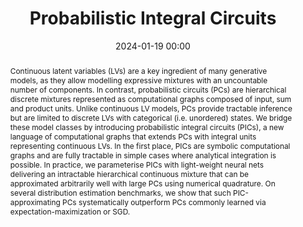 ---
collection: publications
ref: "gala2023pic"
permalink: "publications/gala2023pic"
title:  "Probabilistic Integral Circuits"
date:   2024-01-19 00:00
tags: circuits probml
image: "/images/papers/gala2023pic/pic-comp.png"
authors: "Gennaro Gala, Cassio de Campos, Robert Peharz, Antonio Vergari, Erik Quaeghebeur"
paperurl: "https://proceedings.mlr.press/v238/gala24a.html"
pdf: "https://proceedings.mlr.press/v238/gala24a/gala24a.pdf"
venue: "AISTATS 2024"
code: "https://github.com/gengala/pic"
excerpt: "We represent hierarchical continuous latent variable models as computational graph that allow us to efficiently approximate intractable distributions via recursive quadrature rules"
abstract: "Continuous latent variables (LVs) are a key ingredient of many generative models, as they allow modelling expressive mixtures with an uncountable number of components. In contrast, probabilistic circuits (PCs) are hierarchical discrete mixtures represented as computational graphs composed of input, sum and product units. Unlike continuous LV models, PCs provide tractable inference but are limited to discrete LVs with categorical (i.e. unordered) states. We bridge these model classes by introducing probabilistic integral circuits (PICs), a new language of computational graphs that extends PCs with integral units representing continuous LVs. In the first place, PICs are symbolic computational graphs and are fully tractable in simple cases where analytical integration is possible. In practice, we parameterise PICs with light-weight neural nets delivering an intractable hierarchical continuous mixture that can be approximated arbitrarily well with large PCs using numerical quadrature. On several distribution estimation benchmarks, we show that such PIC-approximating PCs systematically outperform PCs commonly learned via expectation-maximization or SGD."
supplemental: 
bibtex: "
@InProceedings{gala2024pic,
  title = 	 { Probabilistic Integral Circuits },
  author =       {Gala, Gennaro and de Campos, Cassio and Peharz, Robert and Vergari, Antonio and Quaeghebeur, Erik},
  booktitle = 	 {Proceedings of The 27th International Conference on Artificial Intelligence and Statistics},
  pages = 	 {2143--2151},
  year = 	 {2024},
  editor = 	 {Dasgupta, Sanjoy and Mandt, Stephan and Li, Yingzhen},
  volume = 	 {238},
  series = 	 {Proceedings of Machine Learning Research},
  month = 	 {02--04 May},
  publisher =    {PMLR},
  pdf = 	 {https://proceedings.mlr.press/v238/gala24a/gala24a.pdf},
  url = 	 {https://proceedings.mlr.press/v238/gala24a.html},
  abstract = 	 { Continuous latent variables (LVs) are a key ingredient of many generative models, as they allow modelling expressive mixtures with an uncountable number of components. In contrast, probabilistic circuits (PCs) are hierarchical discrete mixtures represented as computational graphs composed of input, sum and product units. Unlike continuous LV models, PCs provide tractable inference but are limited to discrete LVs with categorical (i.e. unordered) states. We bridge these model classes by introducing probabilistic integral circuits (PICs), a new language of computational graphs that extends PCs with integral units representing continuous LVs. In the first place, PICs are symbolic computational graphs and are fully tractable in simple cases where analytical integration is possible. In practice, we parameterise PICs with light-weight neural nets delivering an intractable hierarchical continuous mixture that can be approximated arbitrarily well with large PCs using numerical quadrature. On several distribution estimation benchmarks, we show that such PIC-approximating PCs systematically outperform PCs commonly learned via expectation-maximization or SGD. }
}
"
---